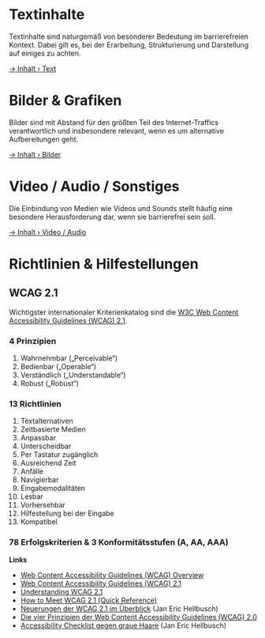 # Textinhalte

Textinhalte sind naturgemäß von besonderer Bedeutung im barrierefreien Kontext. Dabei gilt es, bei der Erarbeitung, Strukturierung und Darstellung auf einiges zu achten.

[→ Inhalt › Text](content/text.md)

# Bilder & Grafiken

Bilder sind mit Abstand für den größten Teil des Internet-Traffics verantwortlich und insbesondere relevant, wenn es um alternative Aufbereitungen geht.

[→ Inhalt › Bilder](content/images.md)

# Video / Audio / Sonstiges

Die Einbindung von Medien wie Videos und Sounds stellt häufig eine besondere Herausforderung dar, wenn sie barrierefrei sein soll.

[→ Inhalt › Video / Audio](content/video-audio.md)

# Richtlinien & Hilfestellungen

## WCAG 2.1

Wichtigster internationaler Kriterienkatalog sind die [W3C Web Content Accessibility Guidelines (WCAG) 2.1](https://www.w3.org/TR/WCAG21/).

### 4 Prinzipien

1. Wahrnehmbar („Perceivable“)
2. Bedienbar („Operable“)
3. Verständlich („Understandable“)
4. Robust („Robust“)

### 13 Richtlinien

1. Textalternativen
2. Zeitbasierte Medien
3. Anpassbar
4. Unterscheidbar
5. Per Tastatur zugänglich
6. Ausreichend Zeit
7. Anfälle
8. Navigierbar
9. Eingabemodalitäten
10. Lesbar
11. Vorhersehbar
12. Hilfestellung bei der Eingabe
13. Kompatibel

### 78 Erfolgskriterien & 3 Konformitätsstufen (A, AA, AAA)

**Links**

* [Web Content Accessibility Guidelines (WCAG) Overview](https://www.w3.org/WAI/standards-guidelines/wcag/)
* [Web Content Accessibility Guidelines (WCAG) 2.1](https://www.w3.org/TR/WCAG21/)
* [Understanding WCAG 2.1](https://www.w3.org/WAI/WCAG21/Understanding/)
* [How to Meet WCAG 2.1 (Quick Reference)](https://www.w3.org/WAI/WCAG21/quickref/?versions=2.1)
* [Neuerungen der WCAG 2.1 im Überblick](https://www.hellbusch.de/neuer-webstandard-fuer-digitale-barrierefreiheit-die-wcag-2-1-ergaenzt-die-wcag-2-0-um-17-neue-erfolgskriterien/) (Jan Eric Hellbusch)
* [Die vier Prinzipien der Web Content Accessibility Guidelines (WCAG) 2.0](https://www.barrierefreies-webdesign.de/wcag2/)
* [Accessibility Checklist gegen graue Haare](https://www.hellbusch.de/accessibility-checkliste/) (Jan Eric Hellbusch)
